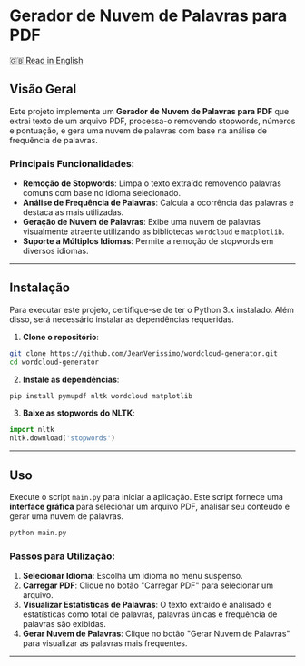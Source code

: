 # Gerador de Nuvem de Palavras para PDF

[🇬🇧 Read in English](README.md)

## Visão Geral

Este projeto implementa um **Gerador de Nuvem de Palavras para PDF** que extrai texto de um arquivo PDF, processa-o removendo stopwords, números e pontuação, e gera uma nuvem de palavras com base na análise de frequência de palavras.

### Principais Funcionalidades:
- **Remoção de Stopwords**: Limpa o texto extraído removendo palavras comuns com base no idioma selecionado.
- **Análise de Frequência de Palavras**: Calcula a ocorrência das palavras e destaca as mais utilizadas.
- **Geração de Nuvem de Palavras**: Exibe uma nuvem de palavras visualmente atraente utilizando as bibliotecas `wordcloud` e `matplotlib`.
- **Suporte a Múltiplos Idiomas**: Permite a remoção de stopwords em diversos idiomas.

---

## Instalação

Para executar este projeto, certifique-se de ter o Python 3.x instalado. Além disso, será necessário instalar as dependências requeridas.

1. **Clone o repositório**:

```bash
git clone https://github.com/JeanVerissimo/wordcloud-generator.git
cd wordcloud-generator
```

2. **Instale as dependências**:

```bash
pip install pymupdf nltk wordcloud matplotlib
```

3. **Baixe as stopwords do NLTK**:

```python
import nltk
nltk.download('stopwords')
```

---

## Uso

Execute o script `main.py` para iniciar a aplicação. Este script fornece uma **interface gráfica** para selecionar um arquivo PDF, analisar seu conteúdo e gerar uma nuvem de palavras.

```bash
python main.py
```

### Passos para Utilização:
1. **Selecionar Idioma**: Escolha um idioma no menu suspenso.
2. **Carregar PDF**: Clique no botão "Carregar PDF" para selecionar um arquivo.
3. **Visualizar Estatísticas de Palavras**: O texto extraído é analisado e estatísticas como total de palavras, palavras únicas e frequência de palavras são exibidas.
4. **Gerar Nuvem de Palavras**: Clique no botão "Gerar Nuvem de Palavras" para visualizar as palavras mais frequentes.

---

